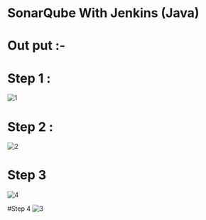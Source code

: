 # SonarQube With Jenkins (Java)

# Out put :-
# Step 1 :
![1](https://github.com/user-attachments/assets/31305f79-98d0-4cc4-9a60-21cdea100db5)
# Step 2 :
![2](https://github.com/user-attachments/assets/e9975b1b-f732-419f-ab6e-a011e4f652a6)
# Step 3
![4](https://github.com/user-attachments/assets/539f77dd-336c-4221-ab96-840c8504ab45)

#Step 4 
![3](https://github.com/user-attachments/assets/f09aaeef-800b-4c7c-bbf4-9fdf285a92b0)
